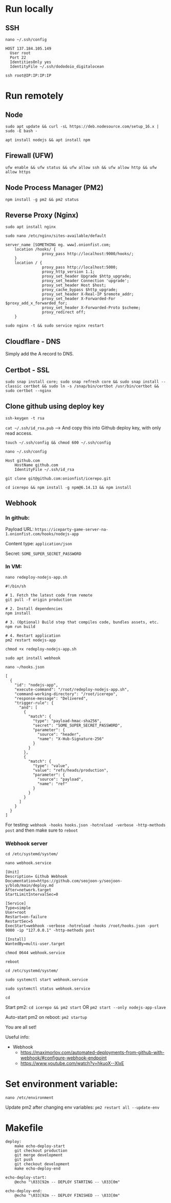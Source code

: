 # Run locally

## SSH

`nano ~/.ssh/config`

```
HOST 137.184.105.149
  User root
  Port 22
  IdentitiesOnly yes
  IdentityFile ~/.ssh/dododoio_digitalocean
```

`ssh root@IP:IP:IP:IP`

# Run remotely

## Node

`sudo apt update && curl -sL https://deb.nodesource.com/setup_16.x | sudo -E bash -`

`apt install nodejs && apt install npm`

## Firewall (UFW)

`ufw enable && ufw status && ufw allow ssh && ufw allow http && ufw allow https`

## Node Process Manager (PM2)

`npm install -g pm2 && pm2 status`

## Reverse Proxy (Nginx)

`sudo apt install nginx`

`sudo nano /etc/nginx/sites-available/default`

```
server_name [SOMETHING eg. www].onionfist.com;
	location /hooks/ {
                proxy_pass http://localhost:9000/hooks/;
	}
	location / {
                proxy_pass http://localhost:5000;
                proxy_http_version 1.1;
                proxy_set_header Upgrade $http_upgrade;
                proxy_set_header Connection 'upgrade';
                proxy_set_header Host $host;
                proxy_cache_bypass $http_upgrade;
                proxy_set_header X-Real-IP $remote_addr;
                proxy_set_header X-Forwarded-For $proxy_add_x_forwarded_for;
                proxy_set_header X-Forwarded-Proto $scheme;
                proxy_redirect off;
    }
```

`sudo nginx -t && sudo service nginx restart`

## Cloudflare - DNS
Simply add the A record to DNS.

## Certbot - SSL
`sudo snap install core; sudo snap refresh core && sudo snap install --classic certbot && sudo ln -s /snap/bin/certbot /usr/bin/certbot && sudo certbot --nginx`

## Clone github using deploy key

`ssh-keygen -t rsa`

`cat ~/.ssh/id_rsa.pub` --> And copy this into Github deploy key, with only read access.

`touch ~/.ssh/config && chmod 600 ~/.ssh/config`

`nano ~/.ssh/config`

```
Host github.com
    HostName github.com
    IdentityFile ~/.ssh/id_rsa
```

`git clone git@github.com:onionfist/icerepo.git`

`cd icerepo && npm install -g npm@6.14.13 && npm install`

## Webhook

### In github:

Payload URL: `https://iceparty-game-server-na-1.onionfist.com/hooks/nodejs-app`

Content type: `application/json`

Secret: `SOME_SUPER_SECRET_PASSWORD`

### In VM:
`nano redeploy-nodejs-app.sh`

```
#!/bin/sh

# 1. Fetch the latest code from remote
git pull -f origin production

# 2. Install dependencies
npm install

# 3. (Optional) Build step that compiles code, bundles assets, etc.
npm run build

# 4. Restart application
pm2 restart nodejs-app
```

`chmod +x redeploy-nodejs-app.sh`

`sudo apt install webhook`

`nano ~/hooks.json`

```
[
  {
    "id": "nodejs-app",
    "execute-command": "/root/redeploy-nodejs-app.sh",
    "command-working-directory": "/root/icerepo",
    "response-message": "Delivered",
    "trigger-rule": {
      "and": [
        {
          "match": {
            "type": "payload-hmac-sha256",
            "secret": "SOME_SUPER_SECRET_PASSWORD",
            "parameter": {
              "source": "header",
              "name": "X-Hub-Signature-256"
            }
          }
        },
        {
          "match": {
            "type": "value",
            "value": "refs/heads/production",
            "parameter": {
              "source": "payload",
              "name": "ref"
            }
          }
        }
      ]
    }
  }
]
```

For testing: `webhook -hooks hooks.json -hotreload -verbose -http-methods post` and then make sure to `reboot`

### Webhook server

`cd /etc/systemd/system/`

`nano webhook.service`

```
[Unit]
Description= Github Webhook
Documentation=https://github.com/seojoon-y/seojoon-y/blob/main/deploy.md
After=network.target
StartLimitIntervalSec=0

[Service]
Type=simple
User=root
Restart=on-failure
RestartSec=5
ExecStart=webhook -verbose -hotreload -hooks /root/hooks.json -port 9000 -ip "127.0.0.1" -http-methods post

[Install]
WantedBy=multi-user.target
```

`chmod 0644 webhook.service`

`reboot`

`cd /etc/systemd/system/`

`sudo systemctl start webhook.service`

`sudo systemctl status webhook.service`

`cd`

Start pm2: `cd icerepo && pm2 start` OR `pm2 start --only nodejs-app-slave`

Auto-start pm2 on reboot: `pm2 startup`

You are all set!

Useful info:
* Webhook
    * https://maximorlov.com/automated-deployments-from-github-with-webhook/#configure-webhook-endpoint
    * https://www.youtube.com/watch?v=hkuoX--XlxE


# Set environment variable:

`nano /etc/environment`

Update pm2 after changing env variables: `pm2 restart all --update-env`

# Makefile

```
deploy:
	make echo-deploy-start
	git checkout production
	git merge development
	git push
	git checkout development
	make echo-deploy-end

echo-deploy-start:
	@echo "\033[92m -- DEPLOY STARTING -- \033[0m"

echo-deploy-end:
	@echo "\033[92m -- DEPLOY FINISHED -- \033[0m"

```
